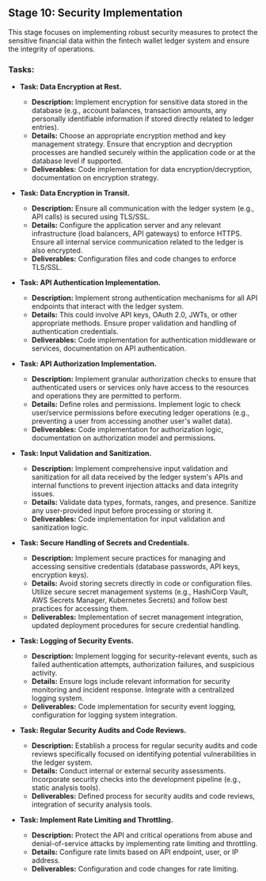 ## Stage 10: Security Implementation

This stage focuses on implementing robust security measures to protect the sensitive financial data within the fintech wallet ledger system and ensure the integrity of operations.

### Tasks:

*   **Task: Data Encryption at Rest.**
    *   **Description:** Implement encryption for sensitive data stored in the database (e.g., account balances, transaction amounts, any personally identifiable information if stored directly related to ledger entries).
    *   **Details:** Choose an appropriate encryption method and key management strategy. Ensure that encryption and decryption processes are handled securely within the application code or at the database level if supported.
    *   **Deliverables:** Code implementation for data encryption/decryption, documentation on encryption strategy.

*   **Task: Data Encryption in Transit.**
    *   **Description:** Ensure all communication with the ledger system (e.g., API calls) is secured using TLS/SSL.
    *   **Details:** Configure the application server and any relevant infrastructure (load balancers, API gateways) to enforce HTTPS. Ensure all internal service communication related to the ledger is also encrypted.
    *   **Deliverables:** Configuration files and code changes to enforce TLS/SSL.

*   **Task: API Authentication Implementation.**
    *   **Description:** Implement strong authentication mechanisms for all API endpoints that interact with the ledger system.
    *   **Details:** This could involve API keys, OAuth 2.0, JWTs, or other appropriate methods. Ensure proper validation and handling of authentication credentials.
    *   **Deliverables:** Code implementation for authentication middleware or services, documentation on API authentication.

*   **Task: API Authorization Implementation.**
    *   **Description:** Implement granular authorization checks to ensure that authenticated users or services only have access to the resources and operations they are permitted to perform.
    *   **Details:** Define roles and permissions. Implement logic to check user/service permissions before executing ledger operations (e.g., preventing a user from accessing another user's wallet data).
    *   **Deliverables:** Code implementation for authorization logic, documentation on authorization model and permissions.

*   **Task: Input Validation and Sanitization.**
    *   **Description:** Implement comprehensive input validation and sanitization for all data received by the ledger system's APIs and internal functions to prevent injection attacks and data integrity issues.
    *   **Details:** Validate data types, formats, ranges, and presence. Sanitize any user-provided input before processing or storing it.
    *   **Deliverables:** Code implementation for input validation and sanitization logic.

*   **Task: Secure Handling of Secrets and Credentials.**
    *   **Description:** Implement secure practices for managing and accessing sensitive credentials (database passwords, API keys, encryption keys).
    *   **Details:** Avoid storing secrets directly in code or configuration files. Utilize secure secret management systems (e.g., HashiCorp Vault, AWS Secrets Manager, Kubernetes Secrets) and follow best practices for accessing them.
    *   **Deliverables:** Implementation of secret management integration, updated deployment procedures for secure credential handling.

*   **Task: Logging of Security Events.**
    *   **Description:** Implement logging for security-relevant events, such as failed authentication attempts, authorization failures, and suspicious activity.
    *   **Details:** Ensure logs include relevant information for security monitoring and incident response. Integrate with a centralized logging system.
    *   **Deliverables:** Code implementation for security event logging, configuration for logging system integration.

*   **Task: Regular Security Audits and Code Reviews.**
    *   **Description:** Establish a process for regular security audits and code reviews specifically focused on identifying potential vulnerabilities in the ledger system.
    *   **Details:** Conduct internal or external security assessments. Incorporate security checks into the development pipeline (e.g., static analysis tools).
    *   **Deliverables:** Defined process for security audits and code reviews, integration of security analysis tools.

*   **Task: Implement Rate Limiting and Throttling.**
    *   **Description:** Protect the API and critical operations from abuse and denial-of-service attacks by implementing rate limiting and throttling.
    *   **Details:** Configure rate limits based on API endpoint, user, or IP address.
    *   **Deliverables:** Configuration and code changes for rate limiting.